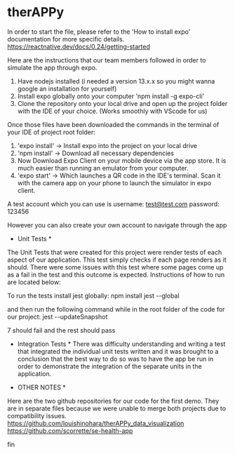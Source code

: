 # therAPPy

In order to start the file, please refer to the 'How to install expo' documentation for more specific details.
https://reactnative.dev/docs/0.24/getting-started

Here are the instructions that our team members followed in order to simulate the app through expo.

1. Have nodejs installed (i needed a version 13.x.x so you might wanna google an installation for yourself)
2. Install expo globally onto your computer 'npm install -g expo-cli'
3. Clone the repository onto your local drive and open up the project folder with the IDE of your choice. (Works smoothly with VScode for us)


Once those files have been downloaded the commands in the terminal of your IDE of project root folder:
1. 'expo install' -> Install expo into the project on your local drive
2. 'npm install' -> Download all necessary dependencies
3. Now Download Expo Client on your mobile device via the app store. It is much easier than running an emulator from your computer. 
4. 'expo start' -> Which launches a QR code in the IDE's terminal. Scan it with the camera app on your phone to launch the simulator in expo client. 

A test account which you can use is
username: test@test.com 
password: 123456

However you can also create your own account to navigate through the app



* Unit Tests *

The Unit Tests that were created for this project were render tests of each aspect of our application. This test simply checks if each page renders as it should. There were some issues with this test where some pages come up as a fail in the test and this outcome is expected. Instructions of how to run are located below:

To run the tests install jest globally:
npm install jest --global

and then run the following command while in the root folder of the code for our project:
jest --updateSnapshot

7 should fail and the rest should pass



* Integration Tests * 
There was difficulty understanding and writing a test that integrated the individual unit tests written and it was brought to a conclusion that the best way to do so was to have the app be run in order to demonstrate the integration of the separate units in the application. 

* OTHER NOTES *

Here are the two github repositories for our code for the first demo. They are in separate files because we were unable to merge both projects due to compatibility issues.
https://github.com/louishinohara/therAPPy_data_visualization
https://github.com/scorrette/se-health-app

fin

